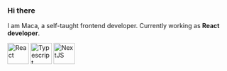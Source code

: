 ### Hi there

I am Maca, a self-taught frontend developer. 
Currently working as **React developer**. 

<img src="https://colored-icons.vercel.app/_next/static/media/reactjs.d60a0182.svg" alt="React" width="48" height="48"> <img src="https://colored-icons.vercel.app/_next/static/media/ts.02d0f52e.svg" alt="Typescript" width="48" height="48"> <img src="https://colored-icons.vercel.app/_next/static/media/nextjs.c84172e6.svg" alt="NextJS" width="48" height="48">

